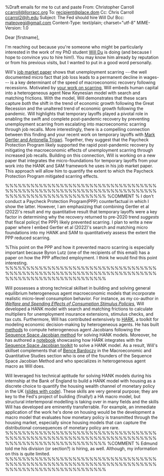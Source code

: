 %Draft emails for me to cut and paste
From: Christopher Carroll <ccarroll@llorracc.org>
To: recipient@place.dom
Cc: Chris Carroll <ccarrol2@jh.edu>
Subject: The Fed should hire Will Du!
Bcc: mateovegi@gmail.com
Content-Type: text/plain; charset="utf-8"
MIME-Version: 1.0


Dear [firstname],

I'm reaching out because you're someone who might be particularly interested in the work of my PhD student [Will Du](https://www.william-du.com) is doing (and because I hope to convince you to hire him!). You may know him already by reputation or from his previous visits, but I wanted to put in a good word personally.

Will's [job market paper](https://github.com/wdu9/JMP/blob/main/JMPDraft.pdf) shows that unemployment scarring ---the well documented micro fact that job loss leads to a permanent decline in wages--- is a key determinant of the speed of macroeconomic recovery following recessions. Motivated by [your work on scarring](https://www.aeaweb.org/articles?id=10.1257/aer.20160449), Will embeds human capital into a heterogeneous agent New Keynesian model with search and matching frictions. With the model, Will demonstrates that these scars capture *both* the shift in the trend of economic growth following the Great Recession and the unaltered trend of economic growth following the pandemic. Will highlights that temporary layoffs played a pivotal role in enabling the swift and complete post-pandemic recovery by preventing unemployment scarring from escalating into macroeconomic scarring through job recalls. More interestingly, there is a compelling connection between this finding and your recent work on temporary layoffs with [Mark Gertler and Antonella Trigari](https://www.nber.org/system/files/working_papers/w30134/w30134.pdf). Together, they suggest that the Paycheck Protection Program likely supported the rapid post-pandemic recovery by mitigating the macroeconomic effects of unemployment scarring through increased job recalls. Building on this connection, Will is working on a new paper that integrates the micro-foundations for temporary layoffs from your work into the HANK and SAM framework he uses in his job market paper. This approach will allow him to quantify the extent to which the Paycheck Protection Program mitigated scarring effects.

%%%%%%%%%%%%%%%%%%%%%%%%%%%%%%%%%%%%%%%%%%%%%%%%%%%%%%%%%%%%%%%%%%%%%%%%%%%%%%%%%%%%%%%%%%%%%%%%
%COMMENT
% I don't conduct a Paycheck Protection Program(PPP) counterfactual in which I show the latter. However, I am emphasizing that combining Gertler et al (2022)'s result and my quantitative result that temporary layoffs were a key factor in determining why the recovery returned to pre-2020 trend *suggests* that fiscal policy( the PPP) likely prevented scarring. I plan to write a new paper where I embed Gertler et al (2022)'s search and matching micro foundations into my HANK and SAM to quantitatively assess the extent the PPP reduced scarring. 

%This point on the PPP and how it prevented macro scarring is especially important because Byron Lutz (one of the recipients of this email) has a paper on how the PPP affected employment. I think he would find this point interesting.
%%%%%%%%%%%%%%%%%%%%%%%%%%%%%%%%%%%%%%%%%%%%%%%%%%%%%%%%%%%%%%%%%%%%%%%%%%%%%%%%%%%%%%%%%%%%%%%%

Will possesses a strong technical skillset in building and solving general equilibrium heterogeneous agent macroeconomic models that incorporate realistic micro-level consumption behavior. For instance, as my co-author in [*Welfare and Spending Effects of Consumption Stimulus Policies*](https://github.com/llorracc/HAFiscal/blob/master/HAFiscal.pdf), Will developed a HANK model with search and matching frictions to calculate multipliers for unemployment insurance extensions, stimulus checks, and tax cuts. Furthermore, Will has contributed extensively to [HARK](https://docs.econ-ark.org/Documentation/overview/introduction.html), a toolkit for modeling economic decision-making by heterogeneous agents. He has built [methods](https://github.com/econ-ark/HARK/blob/master/examples/ConsNewKeynesianModel/Jacobian_Example.ipynb) to compute heterogeneous agent Jacobians following the [Sequence Space Jacobian method](https://onlinelibrary.wiley.com/doi/abs/10.3982/ECTA17434) for solving HANK models. Moreover,  he has authored a [notebook](https://github.com/econ-ark/HARK/blob/master/examples/ConsNewKeynesianModel/SSJ_example.ipynb) showcasing how HARK integrates with the [Sequence Space Jacobian toolkit](https://github.com/shade-econ/sequence-jacobian) to solve a HANK model. As a result, Will's skillset complements that of [Bence Bardoczy](https://www.bencebardoczy.com/) in the Macroeconomic and Quantitative Studies section who is one of the founders of the Sequence Space Jacobian Method and who specializes in heterogeneous agent macro as Will does.

Will leveraged his technical aptitude for solving HANK models during his internship at the Bank of England to build a HANK model with housing as a discrete choice to quantify the housing wealth channel of monetary policy in the UK ([slides with code](https://github.com/wdu9/HANK_Housing_Block/blob/main/HANK_Housing_Slides%20slides.pdf)). These skills are very general purpose; they are key to the Fed's project of building (finally!) a HA macro model, but structural intertemporal modelling is taking over in many fields and the skills Will has developed are eminently transferrable. For example, an immediate application of the work he's done on housing would be the development a macro model that evaluates how monetary policy is transmitted through the housing market, especially since housing models that can capture the distributional consequences of monetary policy are rare.
%%%%%%%%%%%%%%%%%%%%%%%%%%%%%%%%%%%%%%%%%%%%%%%%%%%%%%%%%%%%%%%%%%%%%%%%%%%%%%%%%%%%%%%%%%%%%%%%
%COMMENT
% Edmund told me his division (or section?) is hiring, as well. Although, my information on this is quite limited.
%%%%%%%%%%%%%%%%%%%%%%%%%%%%%%%%%%%%%%%%%%%%%%%%%%%%%%%%%%%%%%%%%%%%%%%%%%%%%%%%%%%%%%%%%%%%%%%%
